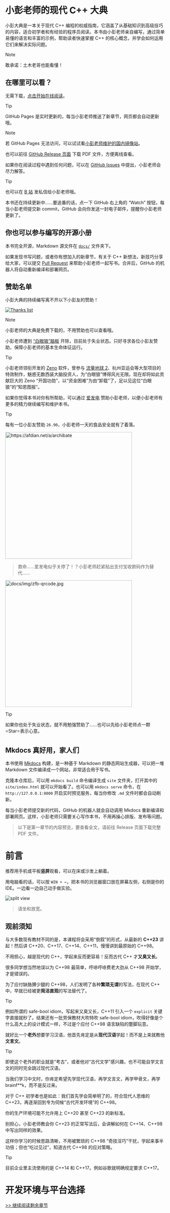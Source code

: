 # 小彭老师的现代 C++ 大典

小彭大典是一本关于现代 C++ 编程的权威指南，它涵盖了从基础知识到高级技巧的内容，适合初学者和有经验的程序员阅读。本书由小彭老师亲自编写，通过简单易懂的语言和丰富的示例，帮助读者快速掌握 C++ 的核心概念，并学会如何运用它们来解决实际问题。

> [!NOTE]
> 敢承诺：土木老哥也能看懂！

## 在哪里可以看？

无需下载，[点击开始在线阅读](https://parallel101.github.io/cppguidebook)。

> [!TIP]
> GitHub Pages 是实时更新的，每当小彭老师推送了新章节，网页都会自动更新哦。

> [!NOTE]
> 若 GitHub Pages 无法访问，可以试试看[小彭老师维护的国内镜像站](https://142857.red/book)。

也可以前往 [GitHub Release 页面](https://github.com/parallel101/cppguidebook/releases) 下载 PDF 文件，方便离线查看。

如果你在阅读过程中遇到任何问题，可以在 [GitHub Issues](https://github.com/parallel101/cppguidebook/issues) 中提出，小彭老师会尽力解答。

> [!TIP]
> 也可以在 [B 站](https://space.bilibili.com/263032155) 发私信给小彭老师哦。

本书还在持续更新中……要追番的话，点一下 GitHub 右上角的 “Watch” 按钮，每当小彭老师提交新 commit，GitHub 会向你发送一封电子邮件，提醒你小彭老师更新了。

## 你也可以参与编写的开源小册

本书完全开源，Markdown 源文件在 [`docs/`](docs/) 文件夹下。

如果发现书写问题，或者你有想加入的新章节，有关于 C++ 新想法，新技巧分享给大家，可以提交 [Pull Request](https://docs.github.com/en/pull-requests/collaborating-with-pull-requests/proposing-changes-to-your-work-with-pull-requests/creating-a-pull-request) 来帮助小彭老师一起写书。合并后，GitHub 的机器人将自动重新编译和部署网页。

## 赞助名单

小彭大典的持续编写离不开以下小彭友的赞助！

[![Thanks list](docs/img/thanks.png)](https://afdian.net/a/archibate)

> [!NOTE]
> 小彭老师的大典是免费下载的，不用赞助也可以查看哦。

小彭老师遭到 [“白眼狼”脑板](https://zjnews.zjol.com.cn/zjnews/hznews/201612/t20161202_2143682.shtml) 开除，目前处于失业状态。只好寻求各位小彭友赞助，保障小彭老师的基本生命体征运行。

> [!TIP]
> 小彭老师领衔开发的 [Zeno](https://github.com/zenustech/zeno) 软件，曾参与 [流量地球 2](https://t.cj.sina.com.cn/articles/view/1738690784/v67a250e0019013tli)、杭州亚运会等大型项目的特效制作，魅惑无数西装大脑投资人，为“白眼狼”博得风光无限。现在却将如此贡献巨大的 Zeno “开国功勋”，以“资金困难”为由“卸载”了，足以见这位“白眼狼”的“知恩图报”。

如果你觉得本书对你有所帮助，可以通过 [爱发电](https://afdian.net/a/archibate) 赞助小彭老师，以便小彭老师有更多的精力继续编写和维护本书。

> [!TIP]
> 每有一位小彭友赞助 `26.90`，小彭老师一天的食品安全就有了着落。

<a href="https://afdian.net/a/archibate"><img src="https://142857.red/afdian-qrcode.jpg?y" alt="https://afdian.net/a/archibate" width="400px"/></a>

> 救命……爱发电似乎关停了！？小彭老师赶紧贴出支付宝收款码作为替代……

<img src="docs/img/zfb-qrcode.jpg" alt="docs/img/zfb-qrcode.jpg" width="400px"/>

> [!TIP]
> 如果你也处于失业状态，就不用勉强赞助了……也可以先给小彭老师点一颗⭐Star⭐表示心意。

## Mkdocs 真好用，家人们

本书使用 [Mkdocs](https://www.mkdocs.org/) 构建，是一种基于 Markdown 的静态网站生成器，可以把一堆 Markdown 文件编译成一个网站，非常适合用于写书。

克隆本仓库后，可以用 `mkdocs build` 命令编译生成 `site` 文件夹，打开其中的 `site/index.html` 就可以开始看了。也可以用 `mkdocs serve` 命令，在 `http://127.0.0.1:8000` 开启实时预览服务，每当你修改 `.md` 文件时都会自动刷新。

每当小彭老师提交新的代码，GitHub 的机器人就会自动调用 Mkdocs 重新编译和部署网页。这样，小彭老师只需要关心写作本书，不用再操心排版、发布等问题。

> 以下是第一章节的内容预览，要查看全文，请前往 Release 页面下载完整 PDF 文件。

# 前言

推荐用手机或平板**竖屏**观看，可以在床或沙发上躺着。

用电脑看的话，可以按 `WIN + ←`，把本书的浏览器窗口放在屏幕左侧，右侧是你的 IDE。一边看一边自己动手做实验。

![split view](docs/img/slide.jpg)

> 请坐和放宽。

## 观前须知

与大多数现有教材不同的是，本课程将会采用“倒叙”的形式，从最新的 **C++23** 讲起！然后讲 C++20、C++17、C++14、C++11，慢慢讲到最原始的 C++98。

不用担心，越是现代的 C++，学起来反而更容易！反而古代 C++ 才**又臭又长**。

很多同学想当然地误以为 C++98 最简单，哼哧哼哧费老大劲从 C++98 开始学，才是错误的。

为了应付缺胳膊少腿的 C++98，人们发明了各种**繁琐无谓**的写法，在现代 C++ 中，早就已经被更**简洁直观**的写法替代了。

> [!TIP]
> 例如所谓的 safe-bool idiom，写起来又臭又长，C++11 引入一个 `explicit` 关键字直接就秒了。结果还有一批劳保教材大吹特吹 safe-bool idiom，吹得好像是个什么高大上的设计模式一样，不过是个应付 C++98 语言缺陷的蹩脚玩意。

就好比一个**老外**想要学习汉语，他首先肯定是从**现代汉语**学起！而不是上来就教他**文言文**。

> [!TIP]
> 即使这个老外的职业就是“考古”，或者他对“古代文学”感兴趣，也不可能自学文言文的同时完全跳过现代汉语。

当我们学习中文时，你肯定希望先学现代汉语，再学文言文，再学甲骨文，再学 brainf\*\*k，而不是反过来。

对于 C++ 初学者也是如此：我们首先学会简单明了的，符合现代人思维的 C++23，再逐渐回到专为伺候“古代开发环境”的 C++98。

你的生产环境可能不允许用上 C++20 甚至 C++23 的新标准。

别担心，小彭老师教会你 C++23 的正常写法后，会讲解如何在 C++14、C++98 中写出同样的效果。

这样你学习的时候思路清晰，不用被繁琐的 C++98 “奇技淫巧”干扰，学起来事半功倍；但也“吃过见过”，知道古代 C++98 的应对策略。

> [!TIP]
> 目前企业里主流使用的是 C++14 和 C++17。例如谷歌就明确规定要求 C++17。

# 开发环境与平台选择

[>> 继续阅读剩余章节](https://parallel101.github.io/cppguidebook)
